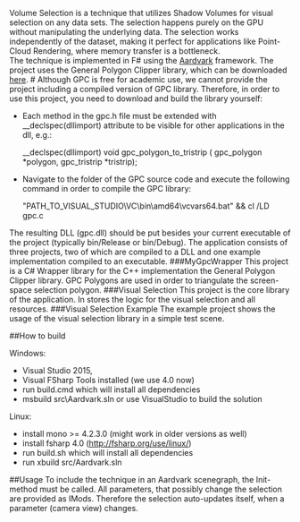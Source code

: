 
Volume Selection is a technique that utilizes Shadow Volumes for visual selection on any data sets. The selection happens purely on the GPU without manipulating the underlying data. The selection works independently of the dataset, making it perfect for applications like Point-Cloud Rendering, where memory transfer is a bottleneck.  
The technique is implemented in F# using the [Aardvark](https://github.com/vrvis/aardvark) framework. The project uses the General Polygon Clipper library, which can be downloaded [here](http://www.cs.man.ac.uk/~toby/gpc/). #
Although GPC is free for academic use, we cannot provide the project including
a compiled version of GPC library. Therefore, in order to use this project, you need to download and build the library yourself: 
- Each method in the gpc.h file must be extended with __declspec(dllimport) attribute to be visible for other applications in the dll,   e.g.: 
  
  __declspec(dllimport)	void gpc_polygon_to_tristrip (	gpc_polygon     *polygon, gpc_tristrip    *tristrip);
- Navigate to the folder of the GPC source code and execute the following command in order to compile the GPC library: 
  
  "PATH_TO_VISUAL_STUDIO\VC\bin\amd64\vcvars64.bat" && cl /LD gpc.c

The resulting DLL (gpc.dll) should be put besides your current executable of the project (typically bin/Release or bin/Debug). 
The application consists of three projects, two of which are compiled to a DLL and one example implementation compiled to an executable. 
###MyGpcWrapper
This project is a C# Wrapper library for the C++ implementation the General Polygon Clipper library. GPC Polygons are used in order to triangulate the screen-space selection polygon. 
###Visual Selection
This project is the core library of the application. In stores the logic for the visual selection and all resources.
###Visual Selection Example
The example project shows the usage of the visual selection library in a simple test scene. 

##How to build

Windows:
- Visual Studio 2015,
- Visual FSharp Tools installed (we use 4.0 now) 
- run build.cmd which will install all dependencies
- msbuild src\Aardvark.sln or use VisualStudio to build the solution

Linux:
- install mono >= 4.2.3.0 (might work in older versions as well)
- install fsharp 4.0 (http://fsharp.org/use/linux/)
- run build.sh which will install all dependencies
- run xbuild src/Aardvark.sln

##Usage
To include the technique in an Aardvark scenegraph, the Init-method must be called. All parameters, that possibly change the selection are provided as IMods. Therefore the selection auto-updates itself, when a parameter (camera view) changes. 

